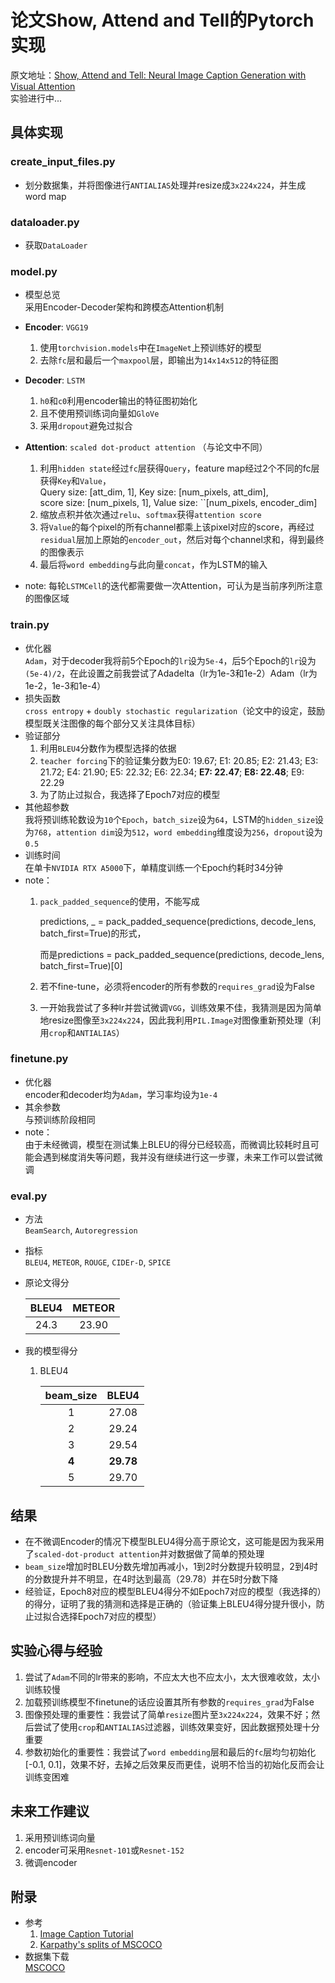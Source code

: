 # 论文Show, Attend and Tell的Pytorch实现

原文地址：[Show, Attend and Tell: Neural Image Caption Generation with Visual Attention](https://arxiv.org/pdf/1502.03044v2.pdf)    
实验进行中...

## 具体实现

### create_input_files.py

- 划分数据集，并将图像进行``ANTIALIAS``处理并resize成``3x224x224``，并生成word map  

### dataloader.py

- 获取``DataLoader``  

### model.py

- 模型总览  
    采用Encoder-Decoder架构和跨模态Attention机制  

- **Encoder**: ``VGG19``  
  
  1. 使用``torchvision.models``中在``ImageNet``上预训练好的模型  
  2. 去除``fc``层和最后一个``maxpool``层，即输出为``14x14x512``的特征图  

- **Decoder**: ``LSTM``  
  
  1. ``h0``和``c0``利用encoder输出的特征图初始化  
  2. 且不使用预训练词向量如``GloVe``  
  3. 采用``dropout``避免过拟合  

- **Attention**: ``scaled dot-product attention``  （与论文中不同）
  
  1. 利用``hidden state``经过``fc``层获得``Query``，feature map经过2个不同的fc层获得``Key``和``Value``，  
     Query size: [att_dim, 1], Key size: [num_pixels, att_dim],   
     score size: [num_pixels, 1], Value size: ``[num_pixels, encoder_dim]  
  2. 缩放点积并依次通过``relu``、``softmax``获得``attention score``  
  3. 将``Value``的每个pixel的所有channel都乘上该pixel对应的score，再经过``residual``层加上原始的``encoder_out``，然后对每个channel求和，得到最终的图像表示  
  4. 最后将``word embedding``与此向量``concat``，作为LSTM的输入  

- note:   每轮``LSTMCell``的迭代都需要做一次Attention，可认为是当前序列所注意的图像区域  

### train.py

- 优化器  
    ``Adam``，对于decoder我将前5个Epoch的``lr``设为``5e-4``，后5个Epoch的``lr``设为``(5e-4)/2``，在此设置之前我尝试了Adadelta（lr为1e-3和1e-2）Adam（lr为1e-2，1e-3和1e-4） 
- 损失函数  
    ``cross entropy`` + ``doubly stochastic regularization``（论文中的设定，鼓励模型既关注图像的每个部分又关注具体目标）
- 验证部分  
  1. 利用``BLEU4``分数作为模型选择的依据
  2. ``teacher forcing``下的验证集分数为E0: 19.67;   E1: 20.85;    E2: 21.43;    E3: 21.72;    E4: 21.90;    E5: 22.32;    E6: 22.34;    **E7: 22.47**;    **E8: 22.48**;    E9: 22.29  
  3. 为了防止过拟合，我选择了Epoch7对应的模型
- 其他超参数  
    我将预训练轮数设为``10``个``Epoch``，``batch_size``设为``64``，LSTM的``hidden_size``设为``768``，``attention dim``设为``512``，``word embedding``维度设为``256``，``dropout``设为``0.5``
- 训练时间  
    在单卡``NVIDIA RTX A5000``下，单精度训练一个Epoch约耗时34分钟
- note：  
  1. ``pack_padded_sequence``的使用，不能写成
     
     predictions, _ = pack_padded_sequence(predictions, decode_lens, batch_first=True)的形式，
     
     而是predictions = pack_padded_sequence(predictions, decode_lens, batch_first=True)[0]  
  2. 若不fine-tune，必须将encoder的所有参数的``requires_grad``设为False 
  3. 一开始我尝试了多种lr并尝试微调``VGG``，训练效果不佳，我猜测是因为简单地resize图像至``3x224x224``，因此我利用``PIL.Image``对图像重新预处理（利用``crop``和``ANTIALIAS``）  
     
### finetune.py
- 优化器  
    encoder和decoder均为``Adam``，学习率均设为``1e-4``
- 其余参数  
    与预训练阶段相同  
- note：  
    由于未经微调，模型在测试集上BLEU的得分已经较高，而微调比较耗时且可能会遇到梯度消失等问题，我并没有继续进行这一步骤，未来工作可以尝试微调

### eval.py

- 方法  
    ``BeamSearch``, ``Autoregression``  
- 指标  
    ``BLEU4``, ``METEOR``, ``ROUGE``, ``CIDEr-D``, ``SPICE``  
- 原论文得分  
  
  | BLEU4 | METEOR |
  |:-----:|:------:|
  | 24.3  | 23.90  |
- 我的模型得分  
  1. BLEU4  
     
     | beam_size | BLEU4     |
     |:---------:|:---------:|
     | 1         | 27.08     |
     | 2         | 29.24     |
     | 3         | 29.54     |
     | **4**     | **29.78** |
     | 5         | 29.70     |

## 结果

- 在不微调Encoder的情况下模型BLEU4得分高于原论文，这可能是因为我采用了``scaled-dot-product attention``并对数据做了简单的预处理  
- ``beam_size``增加时BLEU分数先增加再减小，1到2时分数提升较明显，2到4时的分数提升并不明显，在4时达到最高（29.78）并在5时分数下降  
- 经验证，Epoch8对应的模型BLEU4得分不如Epoch7对应的模型（我选择的）的得分，证明了我的猜测和选择是正确的（验证集上BLEU4得分提升很小，防止过拟合选择Epoch7对应的模型）

## 实验心得与经验

1. 尝试了``Adam``不同的lr带来的影响，不应太大也不应太小，太大很难收敛，太小训练较慢  
2. 加载预训练模型不finetune的话应设置其所有参数的``requires_grad``为False  
3. 图像预处理的重要性：我尝试了简单``resize``图片至``3x224x224``，效果不好；然后尝试了使用``crop``和``ANTIALIAS``过滤器，训练效果变好，因此数据预处理十分重要  
4. 参数初始化的重要性：我尝试了``word embedding``层和最后的``fc``层均匀初始化[-0.1, 0.1]，效果不好，去掉之后效果反而更佳，说明不恰当的初始化反而会让训练变困难  

## 未来工作建议

1. 采用预训练词向量  
2. encoder可采用``Resnet-101``或``Resnet-152``  
3. 微调encoder  

## 附录

- 参考  
  1. [Image Caption Tutorial](https://github.com/sgrvinod/a-PyTorch-Tutorial-to-Image-Captioning)  
  2. [Karpathy's splits of MSCOCO](https://github.com/karpathy/neuraltalk2)  
- 数据集下载  
    [MSCOCO](https://cocodataset.org/#download) 
